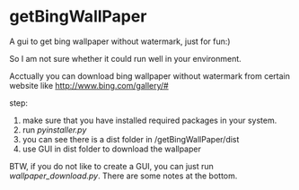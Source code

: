 # getBingWallPaper
A gui to get bing wallpaper without watermark, just for fun:)

So I am not sure whether it could run well in your environment.

Acctually you can download bing wallpaper without watermark from certain website like http://www.bing.com/gallery/# 

step:

1. make sure that you have installed required packages in your system.
2. run *pyinstaller.py*
3. you can see there is a dist folder in /getBingWallPaper/dist
4. use GUI in dist folder to download the wallpaper

BTW, if you do not like to create a GUI, you can just run *wallpaper_download.py*. There are some notes at the bottom.
